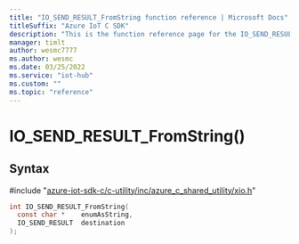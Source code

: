 ```yaml
---                             
title: "IO_SEND_RESULT_FromString function reference | Microsoft Docs" 
titleSuffix: "Azure IoT C SDK"            
description: "This is the function reference page for the IO_SEND_RESULT_FromString() function in the Azure IoT C SDK. This SDK is used with Azure IoT Hub and Azure IoT Hub Device Provisioning Service"            
manager: timlt                 
author: wesmc7777              
ms.author: wesmc               
ms.date: 03/25/2022                    
ms.service: "iot-hub"             
ms.custom: ""                
ms.topic: "reference"        
---                            
```


# IO_SEND_RESULT_FromString()

## Syntax

\#include "[azure-iot-sdk-c/c-utility/inc/azure_c_shared_utility/xio.h](../xio-h.md)"  
```C
int IO_SEND_RESULT_FromString(
  const char *    enumAsString,
  IO_SEND_RESULT  destination
);
```

